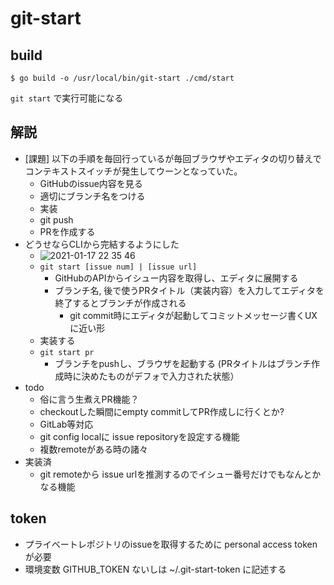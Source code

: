 # git-start

## build

```
$ go build -o /usr/local/bin/git-start ./cmd/start
```

`git start` で実行可能になる

## 解説

- [課題] 以下の手順を毎回行っているが毎回ブラウザやエディタの切り替えでコンテキストスイッチが発生してウーンとなっていた。
  - GitHubのissue内容を見る
  - 適切にブランチ名をつける
  - 実装
  - git push
  - PRを作成する
- どうせならCLIから完結するようにした
  - ![2021-01-17 22 35 46](https://user-images.githubusercontent.com/22209702/104844845-c806b480-5915-11eb-870f-2505f455db68.gif)
  - `git start [issue num] | [issue url]`
    - GitHubのAPIからイシュー内容を取得し、エディタに展開する
    - ブランチ名, 後で使うPRタイトル（実装内容）を入力してエディタを終了するとブランチが作成される
      - git commit時にエディタが起動してコミットメッセージ書くUXに近い形
  - 実装する
  - `git start pr`
    - ブランチをpushし、ブラウザを起動する (PRタイトルはブランチ作成時に決めたものがデフォで入力された状態）
- todo
  - 俗に言う生煮えPR機能？
  - checkoutした瞬間にempty commitしてPR作成しに行くとか? 
  - GitLab等対応
  - git config localに issue repositoryを設定する機能
  - 複数remoteがある時の諸々
- 実装済
  - git remoteから issue urlを推測するのでイシュー番号だけでもなんとかなる機能

## token

- プライベートレポジトリのissueを取得するために personal access tokenが必要
- 環境変数 GITHUB_TOKEN ないしは ~/.git-start-token に記述する
